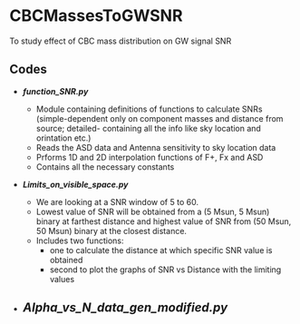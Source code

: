 # CBCMassesToGWSNR
To study effect of CBC mass distribution on GW signal SNR


## Codes

- **_function_SNR.py_**
	- Module containing definitions of functions to calculate SNRs (simple-dependent only on component masses and distance from source; detailed- containing all the info like sky location and orintation etc.)
	- Reads the ASD data and Antenna sensitivity to sky location data
	- Prforms 1D and 2D interpolation functions of F+, Fx and ASD
	- Contains all the necessary constants
	
- **_Limits_on_visible_space.py_**
	- We are looking at a SNR window of 5 to 60.
	- Lowest value of SNR will be obtained from a (5 Msun, 5 Msun) binary at farthest distance and highest value of SNR from (50 Msun, 50 Msun) binary at the closest distance.
	- Includes two functions:
		- one to calculate the distance at which specific SNR value is obtained
		- second to plot the graphs of SNR vs Distance with the limiting values
		
- **_Alpha_vs_N_data_gen_modified.py_**
	- 

